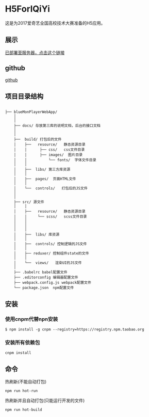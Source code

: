 # H5ForIQiYi

这是为2017爱奇艺全国高校技术大赛准备的H5应用。

## 展示

 [已部署至服务器，点击这个链接](http://www.yuchenblog.cn:8080/iqiyi/index.html)

## github

 [github](http://www.yuchenblog.cn:8080/iqiyi/index.html)

## 项目目录结构


```

├── blueMonPlayerWebApp/      
    │  
    │
    ├── docs/ 存放第三库的说明文档，后台的接口文档
    │
    │
    ├──  build/ 打包后的文件
    │    ├──   resource/   静态资源目录
    │    │ 	    ├── css/   css文件目录
    │    │ 	    ├── images/  图片目录
    │    │          └── fonts/  字体文件目录
    │    │
    │    ├──  libs/ 第三方库资源
    │    │
    │    ├──  pages/  页面HTML文件
    │    │
    │	 └──  controls/   打包后的JS文件
    │
    │        
    ├── src/ 源文件
    │    │
    │    ├──   resource/   静态资源目录
    │    │ 	   └── scss/   scss文件目录
    │	 │ 		
    │    │      
    │    │
    │    ├──  libs/ 库资源
    │    │
    │    ├──  controls/ 控制逻辑的JS文件      
    │    │
    │    ├── reduxer/ 控制组件state的文件
    │    │
    │	 └──  views/   渲染UI的JS文件  
    │	 
    ├── .babelrc babel配置文件  	
    ├── .editorconfig 编辑器配置文件  
    ├── webpack.config.js webpack配置文件  
    └── package.json  npm配置文件   

```   

## 安装

### 使用cnpm代替npn安装

```
$ npm install -g cnpm --registry=https://registry.npm.taobao.org

```

### 安装所有依赖包


```
cnpm install

```



## 命令

热刷新(不能自动打包)

```
npm run hot-run

```


热刷新并且自动打包(只能运行开发的文件)

```
npm run hot-build

```
